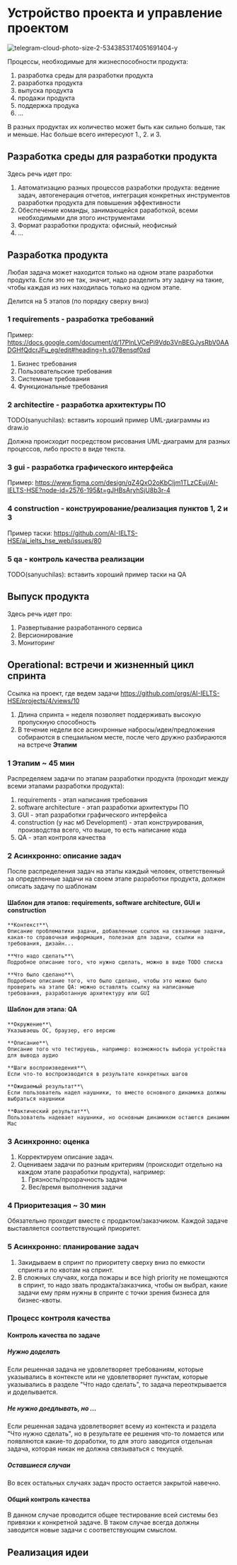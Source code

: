 # Устройство проекта и управление проектом
![telegram-cloud-photo-size-2-5343853174051691404-y](https://github.com/user-attachments/assets/14e12b10-a042-4d79-97fa-5ac65af62c99)

Процессы, необходимые для жизнеспособности продукта:
1. разработка среды для разработки продукта
2. разработка продукта
3. выпуска продукта
4. продажи продукта
5. поддержка продука
6. ...

В разных продуктах их количество может быть как сильно больше, так и меньше. Нас больше всего интересуют 1., 2. и 3.

## Разработка среды для разработки продукта
Здесь речь идет про:
1. Автоматизацию разных процессов разработки продукта: ведение задач, автогенерация отчетов, интеграция конкретных инструментов разработки продукта для повышения эффективности
2. Обеспечение команды, занимающейся раработкой, всеми необходимыми для этого инструментами
3. Формат разработки продукта: офисный, неофисный
4. ...
   
## Разработка продукта
Любая задача может находится только на одном этапе разработки продукта. Если это не так, значит, надо разделить эту задачу на такие, чтобы каждая из них находилась только на одном этапе.

Делится на 5 этапов (по порядку сверху вниз)

### 1 requirements - разработка требований
Пример: https://docs.google.com/document/d/17PlnLVCePi9Vdp3VnBEGJysRbV0AADGHfQdcrJFu_eg/edit#heading=h.s078ensqf0xd

1. Бизнес требования
2. Пользовательские требования
3. Системные требования
4. Функциональные требования

### 2 architectire - разработка архитектуры ПО
TODO(sanyuchilas): вставить хороший пример UML-диаграммы из draw.io

Должна происходит посредством рисования UML-диаграмм для разных процессов, либо просто в виде текста.

### 3 gui - разработка графического интерфейса
Пример: https://www.figma.com/design/qZ4QxO2oKbCljm1TLzCEuj/AI-IELTS-HSE?node-id=2576-195&t=gJHBsAryhSjU8b3r-4

### 4 construction - конструирование/реализация пунктов 1, 2 и 3
Пример таски: https://github.com/AI-IELTS-HSE/ai_ielts_hse_web/issues/80

### 5 qa - контроль качества реализации
TODO(sanyuchilas): вставить хороший пример таски на QA

## Выпуск продукта
Здесь речь идет про:
1. Развертывание разработанного сервиса
2. Версионирование
3. Мониторинг

## Operational: встречи и жизненный цикл спринта
Ссылка на проект, где ведем задачи https://github.com/orgs/AI-IELTS-HSE/projects/4/views/10

1. Длина спринта = неделя позволяет поддерживать высокую пропускную способность
2. В течение недели все асинхронные набросы/идеи/предложения собираются в спецаильном месте, после чего дружно разбираются на встрече **Этапим**

### 1 Этапим ~ 45 мин
Распределяем задачи по этапам разработки продукта (проходит между всеми этапами разработки продукта):
1. requirements - этап написания требования
2. software architecture - этап разработки архитектуры ПО
3. GUI - этап разработки графического интерфейса
4. construction (у нас мб Development) - этап конструирования, производства всего, что выше, то есть написание кода
5. QA - этап контроля качества

### 2 Асинхронно: описание задач
После распределения задач на этапы каждый человек, ответственный за определенные задачи на своем этапе разработки продукта, должен описать задачу по шаблонам

#### Шаблон для этапов: requirements, software architecture, GUI и construction
```
**Контекст**\
Описание проблематики задачи, добавленные ссылок на связанные задачи, какая-то справочная информация, полезная для задачи, ссылки на требования, дизайн...

**Что надо сделать**\
Подробное описание того, что нужно сделать, можно в виде TODO списка

**Что было сделано**\
Подробное описание того, что было сделано, чтобы это можно было проверить на этапе QA: можно оставлять ссылку на написанные требования, разработанную архитектуру или GUI
```

#### Шаблон для этапа: QA
```
**Окружение**\
Указываешь ОС, браузер, его версию

**Описание**\
Описание того что тестируешь, например: возможность выбора устройства для вывода аудио

**Шаги воспроизведения**\
Если что-то воспроизводится в результате конкретных шагов

**Ожидаемый результат**\
Если пользователь надел наушники, то вместо основного динамика должны выбраться наушники

**Фактический результат**\
Пользователь надевает наушники, но основным динамиком остаются динамим Mac
```

### 3 Асинхронно: оценка
1. Корректируем описание задач.
2. Оцениваем задачи по разным критериям (происходит отдельно на каждом этапе разработки продукта), например:
    1. Грязность/прозрачность задачи
    2. Вес/время выполнения задачи

### 4 Приоритезация ~ 30 мин
Обязательно проходит вместе с продактом/заказчиком. Каждой задаче выставляется соответствующий приоритет.

### 5 Асинхронно: планирование задач
1. Закидываем в спринт по приоритету сверху вниз по емкости спринта и по квотам на спринт.
2. В сложных случаях, когда пожары и все high priority не помещаются в спринт, то надо звать продакта/заказчика, чтобы он выбрал, какие задачи ему прям нужны в спринте с точки зрения бизнеса для бизнес-квоты.

### Процесс контроля качества
#### Контроль качества по задаче
##### Нужно доделать
Если решенная задача не удовлетворяет требованиям, которые указывались в контексте или не удовлетворяет пунктам, которые указывались в разделе "Что надо сделать", то задача переоткрывается и доделывается.

##### Не нужно доедлывать, но ...
Если решенная задача удовлетворяет всему из контекста и раздела "Что нужно сделать", но в результате ее решения что-то ломается или появляются какие-то доработки, то для этого заводится отдельная задача, которая никак не должна связываться с текущей.

##### Оставшиеся случаи
Во всех остальных случаях задач просто остается закрытой навечно.

#### Общий контроль качества
В данном случае проводится общее тестирование всей системы без привязки к конкретной задаче. В таком случае всегда должны заводится новые задачи с соответствующим смыслом.

## Реализация идеи
